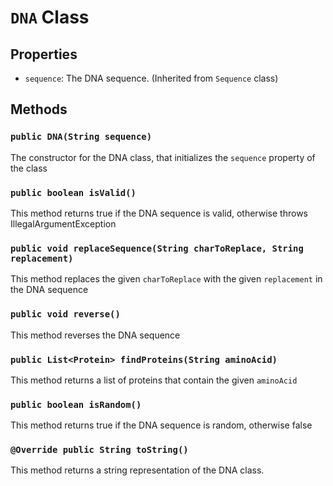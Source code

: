 # `DNA` Class

## Properties
- `sequence`: The DNA sequence. (Inherited from `Sequence` class)

## Methods

### `public DNA(String sequence)`
The constructor for the DNA class, that initializes the `sequence` property of the class

### `public boolean isValid()`
This method returns true if the DNA sequence is valid, otherwise throws IllegalArgumentException

### `public void replaceSequence(String charToReplace, String replacement)`
This method replaces the given `charToReplace` with the given `replacement` in the DNA sequence

### `public void reverse()`
This method reverses the DNA sequence

### `public List<Protein> findProteins(String aminoAcid)`
This method returns a list of proteins that contain the given `aminoAcid`

### `public boolean isRandom()`
This method returns true if the DNA sequence is random, otherwise false

### `@Override public String toString()`
This method returns a string representation of the DNA class.
